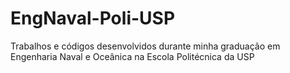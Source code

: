 # EngNaval-Poli-USP
Trabalhos e códigos desenvolvidos durante minha graduação em Engenharia Naval e Oceânica na Escola Politécnica da USP
